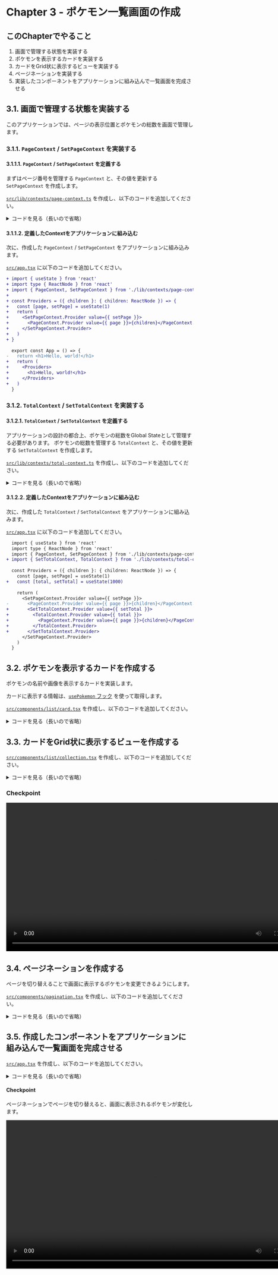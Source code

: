# Chapter 3 - ポケモン一覧画面の作成

## このChapterでやること

1. 画面で管理する状態を実装する
1. ポケモンを表示するカードを実装する
1. カードをGrid状に表示するビューを実装する
1. ページネーションを実装する
1. 実装したコンポーネントをアプリケーションに組み込んで一覧画面を完成させる

## 3.1. 画面で管理する状態を実装する

このアプリケーションでは、ページの表示位置とポケモンの総数を画面で管理します。

### 3.1.1. `PageContext` / `SetPageContext` を実装する

#### 3.1.1.1. `PageContext` / `SetPageContext` を定義する

まずはページ番号を管理する `PageContext` と、その値を更新する `SetPageContext` を作成します。

[`src/lib/contexts/page-context.ts`](https://github.com/koralle/geek-project-pokemon-app/blob/chapter_03/implement-pokemon-list/src/lib/contexts/page-context.ts) を作成し、以下のコードを追加してください。

<details>
  <summary>コードを見る（長いので省略）</summary>

```diff
+ import { createContext, useContext } from 'react'
+ import type { Dispatch, SetStateAction } from 'react'
+ 
+ export interface PageContextState {
+   page: number
+ }
+ 
+ export interface SetPageContextState {
+   setPage: Dispatch<SetStateAction<number>>
+ }
+ 
+ const createPageContext = () => {
+   const PageContext = createContext<PageContextState | undefined>(undefined)
+   PageContext.displayName = 'PageContext'
+ 
+   const usePageContext = () => {
+     const pageContext = useContext(PageContext)
+     if (!pageContext) {
+       const error = new Error('usePageContext must be used within a PageContext')
+       error.name = 'PageContextError'
+       throw error
+     }
+ 
+     return pageContext
+   }
+ 
+   return { PageContext, usePageContext }
+ }
+ 
+ const createSetPageContext = () => {
+   const SetPageContext = createContext<SetPageContextState | undefined>(undefined)
+   SetPageContext.displayName = 'SetPageContext'
+ 
+   const useSetPageContext = () => {
+     const setPageContext = useContext(SetPageContext)
+     if (!setPageContext) {
+       const error = new Error('useSetPageContext must be used within a SetPageContext')
+       error.name = 'SetPageContextError'
+       throw error
+     }
+ 
+     return setPageContext
+   }
+ 
+   return { SetPageContext, useSetPageContext }
+ }
+ 
+ export const { PageContext, usePageContext } = createPageContext()
+ export const { SetPageContext, useSetPageContext } = createSetPageContext()
```
</details>

#### 3.1.1.2. 定義したContextをアプリケーションに組み込む

次に、作成した `PageContext` / `SetPageContext` をアプリケーションに組み込みます。

[`src/app.tsx`](https://github.com/koralle/geek-project-pokemon-app/blob/chapter_03/implement-pokemon-list/src/app.tsx) に以下のコードを追加してください。

```diff
+ import { useState } from 'react'
+ import type { ReactNode } from 'react'
+ import { PageContext, SetPageContext } from './lib/contexts/page-context'
+
+ const Providers = ({ children }: { children: ReactNode }) => {
+   const [page, setPage] = useState(1)
+   return (
+     <SetPageContext.Provider value={{ setPage }}>
+       <PageContext.Provider value={{ page }}>{children}</PageContext.Provider>
+     </SetPageContext.Provider>
+   )
+ }
  
  export const App = () => {
-   return <h1>Hello, world!</h1>
+   return (
+     <Providers>
+       <h1>Hello, world!</h1>
+     </Providers>
+   )
  }
```

### 3.1.2. `TotalContext` / `SetTotalContext` を実装する

#### 3.1.2.1. `TotalContext` / `SetTotalContext` を定義する

アプリケーションの設計の都合上、ポケモンの総数をGlobal Stateとして管理する必要があります。
ポケモンの総数を管理する `TotalContext` と、その値を更新する `SetTotalContext` を作成します。

[`src/lib/contexts/total-context.ts`](https://github.com/koralle/geek-project-pokemon-app/blob/chapter_03/implement-pokemon-list/src/lib/contexts/total-context.ts) を作成し、以下のコードを追加してください。

<details>
  <summary>コードを見る（長いので省略）</summary>

```diff
+ import { createContext, useContext } from 'react'
+ import type { Dispatch, SetStateAction } from 'react'
+ 
+ export interface TotalContextState {
+   total: number
+ }
+ 
+ export interface SetTotalContextState {
+   setTotal: Dispatch<SetStateAction<number>>
+ }
+ 
+ const createTotalContext = () => {
+   const TotalContext = createContext<TotalContextState | undefined>(undefined)
+   TotalContext.displayName = 'TotalContext'
+ 
+   const useTotalContext = () => {
+     const totalContext = useContext(TotalContext)
+     if (!totalContext) {
+       const error = new Error('useTotalContext must be used within a TotalContext')
+       error.name = 'TotalContextError'
+       throw error
+     }
+ 
+     return totalContext
+   }
+ 
+   return { TotalContext, useTotalContext }
+ }
+ 
+ const createSetTotalContext = () => {
+   const SetTotalContext = createContext<SetTotalContextState | undefined>(undefined)
+   SetTotalContext.displayName = 'SetTotalContext'
+ 
+   const useSetTotalContext = () => {
+     const setTotalContext = useContext(SetTotalContext)
+     if (!setTotalContext) {
+       const error = new Error('useSetTotalContext must be used within a SetTotalContext')
+       error.name = 'SetTotalContextError'
+       throw error
+     }
+ 
+     return setTotalContext
+   }
+ 
+   return { SetTotalContext, useSetTotalContext }
+ }
+ 
+ export const { TotalContext, useTotalContext } = createTotalContext()
+ export const { SetTotalContext, useSetTotalContext } = createSetTotalContext()
```
</details>

#### 3.1.2.2. 定義したContextをアプリケーションに組み込む

次に、作成した `TotalContext` / `SetTotalContext` をアプリケーションに組み込みます。

[`src/app.tsx`](https://github.com/koralle/geek-project-pokemon-app/blob/chapter_03/implement-pokemon-list/src/app.tsx) に以下のコードを追加してください。

```diff
  import { useState } from 'react'
  import type { ReactNode } from 'react'
  import { PageContext, SetPageContext } from './lib/contexts/page-context'
+ import { SetTotalContext, TotalContext } from './lib/contexts/total-context'
  
  const Providers = ({ children }: { children: ReactNode }) => {
    const [page, setPage] = useState(1)
+   const [total, setTotal] = useState(1000)
  
    return (
      <SetPageContext.Provider value={{ setPage }}>
-       <PageContext.Provider value={{ page }}>{children}</PageContext.Provider>
+       <SetTotalContext.Provider value={{ setTotal }}>
+         <TotalContext.Provider value={{ total }}>
+           <PageContext.Provider value={{ page }}>{children}</PageContext.Provider>
+         </TotalContext.Provider>
+       </SetTotalContext.Provider>
      </SetPageContext.Provider>
    )
  }
```

## 3.2. ポケモンを表示するカードを作成する

ポケモンの名前や画像を表示するカードを実装します。

カードに表示する情報は、[`usePokemon` フック](https://github.com/koralle/geek-project-pokemon-app/blob/chapter_03/implement-global-layout/src/hooks/use-pokemon/index.ts) を使って取得します。

[`src/components/list/card.tsx`](https://github.com/koralle/geek-project-pokemon-app/blob/chapter_03/implement-pokemon-list/src/components/list/card.tsx) を作成し、以下のコードを追加してください。

<details>

<summary>コードを見る（長いので省略）</summary>

```diff
+ import { Card, CardBody, CardHeader, Center, Image, Skeleton, Text, VStack } from '@yamada-ui/react'
+ import { memo, useId } from 'react'
+ import type { PokemonSpeciesId } from '../../entities'
+ import { usePokemon } from '../../hooks/use-pokemon'
+ 
+ const BackgroundImage = memo(() => (
+   <Image
+     src="/monster-ball.svg"
+     alt=""
+     w={{ base: 120, md: 160 }}
+     h={{ base: 120, md: 160 }}
+     aria-hidden
+     decoding="auto"
+     opacity={0.8}
+   />
+ ))
+ 
+ const SkeltonPokemonProfileCard = memo(() => (
+   <Card
+     w="full"
+     rounded="2xl"
+     as="button"
+     disabled
+   >
+     <CardHeader>
+       <Skeleton w="100%">
+         <Text>Skelton</Text>
+       </Skeleton>
+     </CardHeader>
+     <CardBody
+       as={VStack}
+       alignItems="center"
+       gap={6}
+       paddingBlockStart={6}
+     >
+       <Center>
+         <BackgroundImage />
+ 
+         <Text
+           position="absolute"
+           fontWeight="bold"
+         >
+           Now
+           <br />
+           Loading...
+         </Text>
+       </Center>
+ 
+       <Skeleton w="100%">
+         <Text textAlign="center">Skelton</Text>
+       </Skeleton>
+     </CardBody>
+   </Card>
+ ))
+ 
+ interface PokemonProfileCardProps {
+   id: PokemonSpeciesId
+ }
+ 
+ export const PokemonProfileCard = ({ id }: PokemonProfileCardProps) => {
+   const { data } = usePokemon(id)
+   const { name, nationalPokedexNumber, imageSrc } = data
+ 
+   const cardLabelId = useId()
+ 
+   return (
+     <>
+       <Card
+         as="button"
+         rounded="2xl"
+         aria-labelledby={cardLabelId}
+         w="100%"
+       >
+         <CardHeader w="100%">
+           <Text
+             fontWeight="bold"
+             textAlign="start"
+           >
+             #{nationalPokedexNumber}
+           </Text>
+         </CardHeader>
+         <CardBody
+           as={VStack}
+           alignItems="center"
+           gap={6}
+           paddingBlockStart={6}
+         >
+           <Center>
+             <BackgroundImage />
+ 
+             {imageSrc ? (
+               <Image
+                 position="absolute"
+                 src={imageSrc}
+                 alt={name}
+                 decoding="auto"
+                 w={{ base: 120, md: 160 }}
+                 h={{ base: 120, md: 160 }}
+               />
+             ) : (
+               <Text
+                 fontSize={{ base: 'lg', md: 'md' }}
+                 textAlign="center"
+                 fontWeight="bold"
+                 position="absolute"
+               >
+                 Not Found
+               </Text>
+             )}
+           </Center>
+           <Text
+             id={cardLabelId}
+             textAlign="center"
+             fontWeight="bold"
+           >
+             {name}
+           </Text>
+         </CardBody>
+       </Card>
+     </>
+   )
+ }
+ 
+ PokemonProfileCard.Loading = SkeltonPokemonProfileCard
```

</details>

## 3.3. カードをGrid状に表示するビューを作成する

[`src/components/list/collection.tsx`](https://github.com/koralle/geek-project-pokemon-app/blob/chapter_03/implement-pokemon-list/src/components/list/collection.tsx) を作成し、以下のコードを追加してください。

<details>
  <summary>コードを見る（長いので省略）</summary>

```diff
+ import { Box, Center, Grid, Image, Text } from '@yamada-ui/react'
+ import type { GridProps } from '@yamada-ui/react'
+ import { Suspense, memo, useEffect } from 'react'
+ import type { ReactNode } from 'react'
+ import { usePokemonSpeciesList } from '../../hooks/use-pokemon-species-list'
+ import { DEFAULT_LIMIT } from '../../lib/constants'
+ import { usePageContext } from '../../lib/contexts/page-context'
+ import { useSetTotalContext, useTotalContext } from '../../lib/contexts/total-context'
+ import { PokemonProfileCard } from './card'
+ 
+ const SkeltonPokemonCollection = memo(() => (
+   <Grid
+     w="100%"
+     h="100%"
+     placeContent="center"
+   >
+     <Center>
+       <Image
+         src="/monster-ball.svg"
+         alt=""
+         w={{ base: 240, md: 480 }}
+         h={{ base: 240, md: 480 }}
+         aria-hidden
+         decoding="auto"
+         opacity={0.8}
+       />
+       <Text
+         position="absolute"
+         fontSize={{ base: '2xl', md: '4xl' }}
+         fontWeight="bold"
+       >
+         Now Loading...
+       </Text>
+     </Center>
+   </Grid>
+ ))
+ 
+ export const useLastPage = () => {
+   const { total } = useTotalContext()
+   const { page } = usePageContext()
+ 
+   const isLastPage = Math.ceil(total / DEFAULT_LIMIT) === page
+ 
+   return {
+     isLastPage,
+   }
+ }
+ 
+ const Layout = ({ children }: { children: ReactNode }) => {
+   const { isLastPage } = useLastPage()
+ 
+   const gridStyles = {
+     w: '100%',
+     templateColumns: { base: 'repeat(2, 1fr)', sm: 'repeat(3, 1fr)', md: 'repeat(4, 1fr)' },
+     gap: { base: 4, sm: 4, md: 6 },
+   } as const satisfies Pick<Required<GridProps>, 'templateColumns' | 'gap' | 'w'>
+ 
+   return isLastPage ? (
+     <Box
+       w="100%"
+       h="100%"
+     >
+       <Grid {...gridStyles}>{children}</Grid>
+     </Box>
+   ) : (
+     <Grid
+       {...gridStyles}
+       h="100%"
+     >
+       {children}
+     </Grid>
+   )
+ }
+ 
+ export const PokemonCollection = () => {
+   const { page } = usePageContext()
+   const { setTotal } = useSetTotalContext()
+ 
+   const { data } = usePokemonSpeciesList({ page, limit: DEFAULT_LIMIT })
+   const { count, results } = data
+ 
+   useEffect(() => {
+     setTotal(() => count)
+   }, [count, setTotal])
+ 
+   return (
+     <Layout>
+       {results.map((result) => (
+         <Suspense
+           key={result.id}
+           fallback={<PokemonProfileCard.Loading />}
+         >
+           <PokemonProfileCard id={result.id} />
+         </Suspense>
+       ))}
+     </Layout>
+   )
+ }
+ 
+ PokemonCollection.Loading = SkeltonPokemonCollection
```
</details>

### Checkpoint 

<video src="./videos/chapter_03/fetch-pokemon-list.webm" controls width="800"></video>

## 3.4. ページネーションを作成する

ページを切り替えることで画面に表示するポケモンを変更できるようにします。

[`src/components/pagination.tsx`](https://github.com/koralle/geek-project-pokemon-app/blob/chapter_03/implement-pokemon-list/src/components/pagination.tsx) を作成し、以下のコードを追加してください。

<details>
  <summary>コードを見る（長いので省略）</summary>

```diff
+ import { Pagination, useBreakpoint } from '@yamada-ui/react'
+ import { startTransition } from 'react'
+ import { DEFAULT_LIMIT, DEFAULT_PAGE } from '../../lib/constants'
+ import { usePageContext, useSetPageContext } from '../../lib/contexts/page-context'
+ import { useTotalContext } from '../../lib/contexts/total-context'
+ 
+ const useMobile = () => {
+   const breakpoint = useBreakpoint()
+   const isMobile = breakpoint === 'base' || ['xs', 'sm'].includes(breakpoint)
+ 
+   return {
+     isMobile,
+   }
+ }
+ 
+ export const PokemonCollectionPagination = () => {
+   const { page } = usePageContext()
+   const { setPage } = useSetPageContext()
+   const { total } = useTotalContext()
+   const { isMobile } = useMobile()
+ 
+   const handlePageChange = (newPage: number) => {
+     startTransition(() => {
+       setPage(() => newPage)
+     })
+   }
+ 
+   return (
+     <Pagination
+       variant="solid"
+       page={page ?? DEFAULT_PAGE}
+       total={Math.ceil(total / DEFAULT_LIMIT)}
+       onChange={handlePageChange}
+       size={{ base: 'md', md: 'lg' }}
+       siblings={isMobile ? 0 : 1}
+       withEdges={!isMobile}
+     />
+   )
+ }
```
</details>

## 3.5. 作成したコンポーネントをアプリケーションに組み込んで一覧画面を完成させる

[`src/app.tsx`](https://github.com/koralle/geek-project-pokemon-app/blob/chapter_03/implement-pokemon-list/src/app.tsx) を作成し、以下のコードを追加してください。

<details>
  <summary>コードを見る（長いので省略）</summary>

```diff
- import { useState } from 'react'
+ import { Box, Center, Container, Heading, Text, VStack } from '@yamada-ui/react'
+ import { Suspense, useId, useState } from 'react'
  import type { ReactNode } from 'react'
+ import { PokemonCollection } from './components/list/collection'
+ import { PokemonCollectionPagination } from './components/list/pagination'
  import { PageContext, SetPageContext } from './lib/contexts/page-context'
  import { SetTotalContext, TotalContext } from './lib/contexts/total-context'
  
  const Providers = ({ children }: { children: ReactNode }) => {
    const [page, setPage] = useState(1)
    const [total, setTotal] = useState(1000)

    return (
      <SetPageContext.Provider value={{ setPage }}>
        <SetTotalContext.Provider value={{ setTotal }}>
          <PageContext.Provider value={{ page }}>
            <TotalContext.Provider value={{ total }}>
              {children}
            </TotalContext.Provider>
          </PageContext.Provider>
        </SetTotalContext.Provider>
      </SetPageContext.Provider>
    )
  }

  export const App = () => {
+   const headingId = useId()
+
    return (
      <Providers>
-       <h1>Hello, world!</h1>
+       <Center h="100%">
+         <Container
+           p={0}
+           h="100%"
+         >
+           <VStack
+             gap={10}
+             aria-labelledby={headingId}
+             h="100%"
+           >
+             <Box as="header">
+               <VStack
+                 id={headingId}
+                 as="hgroup"
+                 gap={{ base: 6, lg: 4 }}
+               >
+                 <Heading
+                   as="h1"
+                   w="full"
+                   textAlign="center"
+                 >
+                   ポケモン一覧
+                 </Heading>
+                 <Text
+                   w="full"
+                   textAlign="center"
+                   fontSize={{ base: 'xl', sm: 'md' }}
+                 >
+                   好きなポケモンを探そう！
+                 </Text>
+               </VStack>
+             </Box>
+             <Suspense fallback={<PokemonCollection.Loading />}>
+               <PokemonCollection />
+             </Suspense>
+             <Center>
+               <PokemonCollectionPagination />
+             </Center>
+           </VStack>
+         </Container>
+       </Center>
      </Providers>
    )
  }
```
</details>

#### Checkpoint

ページネーションでページを切り替えると、画面に表示されるポケモンが変化します。

<video src="./videos/chapter_03/pagination.webm" controls width="800"></video>
